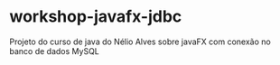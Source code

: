 # workshop-javafx-jdbc
Projeto do curso de java do Nélio Alves sobre javaFX com conexão no banco de dados MySQL
